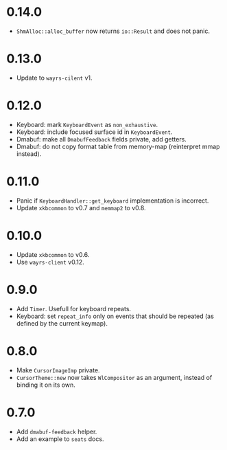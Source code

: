 # 0.14.0

- `ShmAlloc::alloc_buffer` now returns `io::Result` and does not panic.

# 0.13.0

- Update to `wayrs-cilent` v1.

# 0.12.0

- Keyboard: mark `KeyboardEvent` as `non_exhaustive`.
- Keyboard: include focused surface id in `KeyboardEvent`.
- Dmabuf: make all `DmabufFeedback` fields private, add getters.
- Dmabuf: do not copy format table from memory-map (reinterpret mmap instead).

# 0.11.0

- Panic if `KeyboardHandler::get_keyboard` implementation is incorrect.
- Update `xkbcommon` to v0.7 and `memmap2` to v0.8.

# 0.10.0

- Update `xkbcommon` to v0.6.
- Use `wayrs-client` v0.12.

# 0.9.0

- Add `Timer`. Usefull for keyboard repeats.
- Keyboard: set `repeat_info` only on events that should be repeated (as defined by the current keymap).

# 0.8.0

- Make `CursorImageImp` private.
- `CursorTheme::new` now takes `WlCompositor` as an argument, instead of binding it on its own.

# 0.7.0

- Add `dmabuf-feedback` helper.
- Add an example to `seats` docs.
